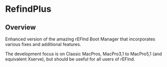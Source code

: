 # RefindPlus
## Overview
Enhanced version of the amazing rEFInd Boot Manager that incorporates various fixes and additional features.

The development focus is on Classic MacPros, MacPro3,1 to MacPro5,1 (and equivalent Xserve), but should be useful for all users of rEFInd.
